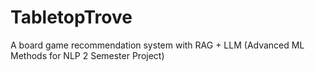 # TabletopTrove
A board game recommendation system with RAG + LLM (Advanced ML Methods for NLP 2 Semester Project)
